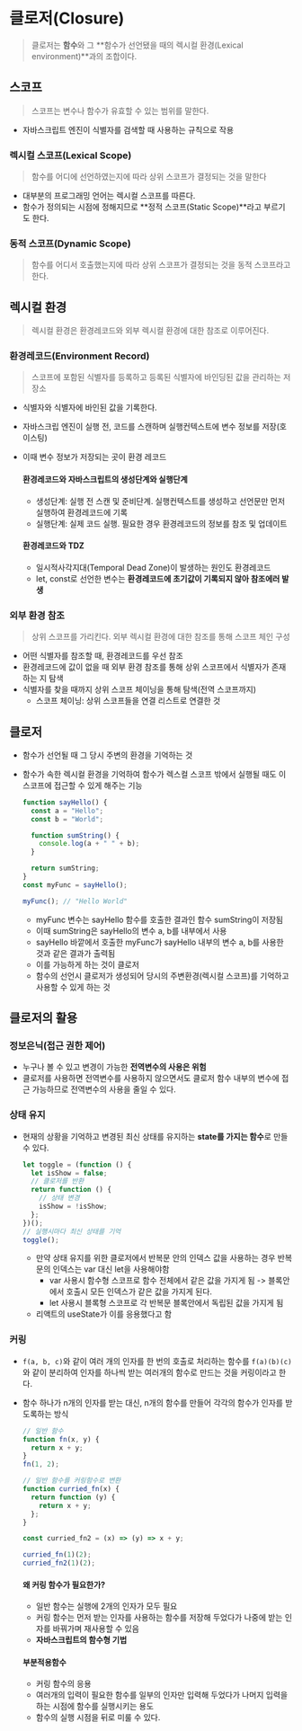 # 클로저(Closure)

> 클로저는 **함수**와 그 **함수가 선언됐을 때의 렉시컬 환경(Lexical environment)**과의 조합이다.

## 스코프

> 스코프는 변수나 함수가 유효할 수 있는 범위를 말한다.

- 자바스크립트 엔진이 식별자를 검색할 때 사용하는 규칙으로 작용

### 렉시컬 스코프(Lexical Scope)

> 함수를 어디에 선언하였는지에 따라 상위 스코프가 결정되는 것을 말한다

- 대부분의 프로그래밍 언어는 렉시컬 스코프를 따른다.
- 함수가 정의되는 시점에 정해지므로 **정적 스코프(Static Scope)**라고 부르기도 한다.

### 동적 스코프(Dynamic Scope)

> 함수를 어디서 호출했는지에 따라 상위 스코프가 결정되는 것을 동적 스코프라고 한다.

## 렉시컬 환경

> 렉시컬 환경은 환경레코드와 외부 렉시컬 환경에 대한 참조로 이루어진다.

### 환경레코드(Environment Record)

> 스코프에 포함된 식별자를 등록하고 등록된 식별자에 바인딩된 값을 관리하는 저장소

- 식별자와 식별자에 바인된 값을 기록한다.
- 자바스크립 엔진이 실행 전, 코드를 스캔하며 실행컨텍스트에 변수 정보를 저장(호이스팅)
- 이때 변수 정보가 저장되는 곳이 환경 레코드

  #### 환경레코드와 자바스크립트의 생성단계와 실행단계

  - 생성단계: 실행 전 스캔 및 준비단계. 실행컨텍스트를 생성하고 선언문만 먼저 실행하여 환경레코드에 기록
  - 실행단계: 실제 코드 실행. 필요한 경우 환경레코드의 정보를 참조 및 업데이트

  #### 환경레코드와 TDZ

  - 일시적사각지대(Temporal Dead Zone)이 발생하는 원인도 환경레코드
  - let, const로 선언한 변수는 **환경레코드에 초기값이 기록되지 않아 참조에러 발생**

### 외부 환경 참조

> 상위 스코프를 가리킨다. 외부 렉시컬 환경에 대한 참조를 통해 스코프 체인 구성

- 어떤 식별자를 참조할 때, 환경레코드를 우선 참조
- 환경레코드에 값이 없을 때 외부 환경 참조를 통해 상위 스코프에서 식별자가 존재하는 지 탐색
- 식별자를 찾을 때까지 상위 스코프 체이닝을 통해 탐색(전역 스코프까지)
  - 스코프 체이닝: 상위 스코프들을 연결 리스트로 연결한 것

## 클로저

- 함수가 선언될 때 그 당시 주변의 환경을 기억하는 것
- 함수가 속한 렉시컬 환경을 기억하여 함수가 렉스컬 스코프 밖에서 실행될 때도 이 스코프에 접근할 수 있게 해주는 기능

  ```javascript
  function sayHello() {
    const a = "Hello";
    const b = "World";

    function sumString() {
      console.log(a + " " + b);
    }

    return sumString;
  }
  const myFunc = sayHello();

  myFunc(); // "Hello World"
  ```

  - myFunc 변수는 sayHello 함수를 호출한 결과인 함수 sumString이 저장됨
  - 이때 sumString은 sayHello의 변수 a, b를 내부에서 사용
  - sayHello 바깥에서 호출한 myFunc가 sayHello 내부의 변수 a, b를 사용한 것과 같은 결과가 출력됨
  - 이를 가능하게 하는 것이 클로저
  - 함수의 선언시 클로저가 생성되어 당시의 주변환경(렉시컬 스코프)를 기억하고 사용할 수 있게 하는 것

## 클로저의 활용

### 정보은닉(접근 권한 제어)

- 누구나 볼 수 있고 변경이 가능한 **전역변수의 사용은 위험**
- 클로저를 사용하면 전역변수를 사용하지 않으면서도 클로저 함수 내부의 변수에 접근 가능하므로 전역변수의 사용을 줄일 수 있다.

### 상태 유지

- 현재의 상황을 기억하고 변경된 최신 상태를 유지하는 **state를 가지는 함수**로 만들 수 있다.
  ```javascript
  let toggle = (function () {
    let isShow = false;
    // 클로저를 반환
    return function () {
      // 상태 변경
      isShow = !isShow;
    };
  })();
  // 실행시마다 최신 상태를 기억
  toggle();
  ```
  - 만약 상태 유지를 위한 클로저에서 반복문 안의 인덱스 값을 사용하는 경우 반복문의 인덱스는 var 대신 let을 사용해야함
    - var 사용시 함수형 스코프로 함수 전체에서 같은 값을 가지게 됨 -> 블록안에서 호출시 모든 인덱스가 같은 값을 가지게 된다.
    - let 사용시 블록형 스코프로 각 반복문 블록안에서 독립된 값을 가지게 됨
  - 리액트의 useState가 이를 응용했다고 함

### 커링

- `f(a, b, c)`와 같이 여러 개의 인자를 한 번의 호출로 처리하는 함수를 `f(a)(b)(c)`와 같이 분리하여 인자를 하나씩 받는 여러개의 함수로 만드는 것을 커링이라고 한다.
- 함수 하나가 n개의 인자를 받는 대신, n개의 함수를 만들어 각각의 함수가 인자를 받도록하는 방식

  ```javascript
  // 일반 함수
  function fn(x, y) {
    return x + y;
  }
  fn(1, 2);

  // 일반 함수를 커링함수로 변환
  function curried_fn(x) {
    return function (y) {
      return x + y;
    };
  }

  const curried_fn2 = (x) => (y) => x + y;

  curried_fn(1)(2);
  curried_fn2(1)(2);
  ```

  #### 왜 커링 함수가 필요한가?

  - 일반 함수는 실행에 2개의 인자가 모두 필요
  - 커링 함수는 먼저 받는 인자를 사용하는 함수를 저장해 두었다가 나중에 받는 인자를 바꿔가며 재사용할 수 있음
  - **자바스크립트의 함수형 기법**

  #### 부분적용함수

  - 커링 함수의 응용
  - 여러개의 입력이 필요한 함수를 일부의 인자만 입력해 두었다가 나머지 입력을 하는 시점에 함수를 실행시키는 용도
  - 함수의 실행 시점을 뒤로 미룰 수 있다.
